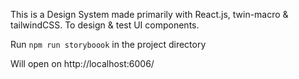 This is a Design System made primarily with React.js, twin-macro & tailwindCSS. 
To design & test UI components.

Run `npm run storyboook` in the project directory

Will open on http://localhost:6006/
